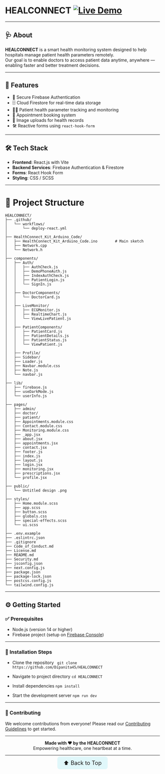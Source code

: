 # HEALCONNECT [![Live Demo](https://img.shields.io/badge/Live-Demo-brightgreen)](https://Dipanita45.github.io/HEALCONNECT)

---

## 🩺 About

**HEALCONNECT** is a smart health monitoring system designed to help hospitals manage patient health parameters remotely.  
Our goal is to enable doctors to access patient data anytime, anywhere — enabling faster and better treatment decisions.

---

## 🚀 Features

- 🔐 Secure Firebase Authentication  
- 🗄️ Cloud Firestore for real-time data storage  
- 🧑‍⚕️ Patient health parameter tracking and monitoring  
- 📅 Appointment booking system  
- 📸 Image uploads for health records  
- 🛠️ Reactive forms using `react-hook-form`  

---

## 🛠 Tech Stack

- **Frontend**: React.js with Vite  
- **Backend Services**: Firebase Authentication & Firestore  
- **Forms**: React Hook Form  
- **Styling**: CSS / SCSS  

---
# 📁 Project Structure

```
HEALCONNECT/
├── .github/
│   └── workflows/
│       └── deploy-react.yml
│
├── HealthConnect_Kit_Arduino_Code/
│   ├── HealthConnect_Kit_Arduino_Code.ino        # Main sketch
│   ├── Network.cpp
│   └── Network.h
│
├── components/
│   ├── Auth/
│   │   ├── AuthCheck.js
│   │   ├── DemoPhoneAuth.js
│   │   ├── IndexAuthCheck.js
│   │   ├── PatientLogin.js
│   │   └── SignIn.js
│   │
│   ├── DoctorComponents/
│   │   └── DoctorCard.js
│   │
│   ├── LiveMonitor/
│   │   ├── ECGMonitor.js
│   │   ├── RealtimeChart.js
│   │   └── ViewLivePatient.js
│   │
│   ├── PatientComponents/
│   │   ├── PatientCard.js
│   │   ├── PatientDetails.js
│   │   ├── PatientStatus.js
│   │   └── ViewPatient.js
│   │
│   ├── Profile/
│   ├── Sidebar/
│   ├── Loader.js
│   ├── Navbar.module.css
│   ├── Note.js
│   └── navbar.js
│
├── lib/
│   ├── firebase.js
│   ├── useDarkMode.js
│   └── userInfo.js
│
├── pages/
│   ├── admin/
│   ├── doctor/
│   ├── patient/
│   ├── Appointments.module.css
│   ├── Contact.module.css
│   ├── Monitoring.module.css
│   ├── _app.jsx
│   ├── about.jsx
│   ├── appointments.jsx
│   ├── contact.jsx
│   ├── footer.js
│   ├── index.js
│   ├── layout.js
│   ├── login.jsx
│   ├── monitoring.jsx
│   ├── prescriptions.jsx
│   └── profile.jsx
│ 
├── public/
│   └── Untitled design .png
│
├── styles/
│   ├── Home.module.scss
│   ├── app.scss
│   ├── button.scss
│   ├── globals.css
│   ├── special-effects.scss
│   └── ui.scss
│
├── .env.example
├── .eslintrc.json
├── .gitignore
├── Code_of_Conduct.md
├── License.md
├── README.md
├── Security.md
├── jsconfig.json
├── next.config.js
├── package.json
├── package-lock.json
├── postcss.config.js
└── tailwind.config.js

```
---

## ⚙️ Getting Started

### ✅ Prerequisites

- Node.js (version 14 or higher)
- Firebase project (setup on [Firebase Console](https://console.firebase.google.com))

---

### 🔧 Installation Steps

- Clone the repository
``` git clone https://github.com/Dipanita45/HEALCONNECT```
- Navigate to project directory
``` cd HEALCONNECT ```

- Install dependencies
``` npm install ```

- Start the development server
``` npm run dev ``` 

---

### 🤝 Contributing

We welcome contributions from everyone! Please read our [Contributing Guidelines](contributing.md) to get started.

---
<p align="center"><strong>Made with ❤️ by the HEALCONNECT </strong><br>Empowering healthcare, one heartbeat at a time.</p>

---

<p align="center"><a href="#top" style="font-size: 18px; padding: 10px 20px; background: #e0f7fa; border-radius: 8px; text-decoration: none;">
⬆️ Back to Top</a></p>
